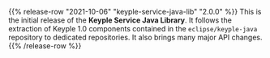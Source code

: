 {{% release-row "2021-10-06" "keyple-service-java-lib" "2.0.0" %}} 
This is the initial release of the **Keyple Service Java Library**. It follows the extraction of Keyple 1.0 components contained in the `eclipse/keyple-java` repository to dedicated repositories. It also brings many major API changes.
{{% /release-row %}}

